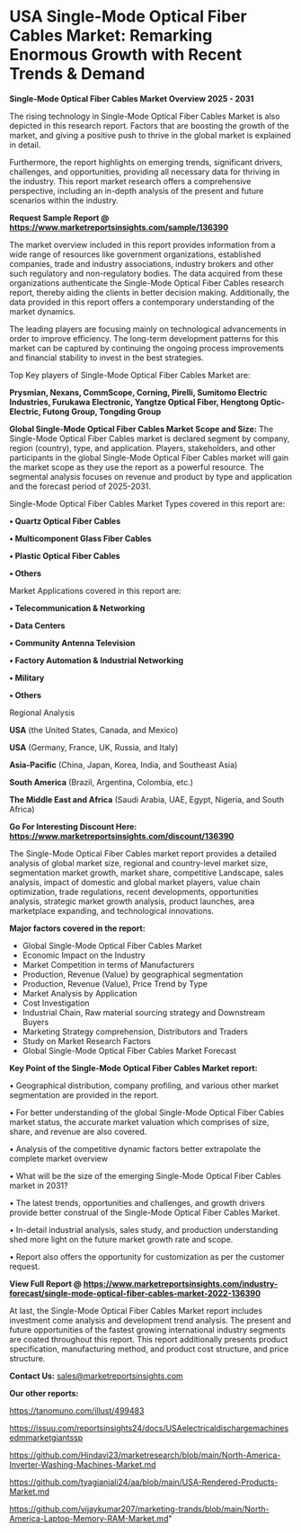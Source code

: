 # USA Single-Mode Optical Fiber Cables Market: Remarking Enormous Growth with Recent Trends & Demand

<Strong> Single-Mode Optical Fiber Cables Market Overview 2025 - 2031</strong>

The rising technology in Single-Mode Optical Fiber Cables Market is also depicted in this research report. Factors that are boosting the growth of the market, and giving a positive push to thrive in the global market is explained in detail.

Furthermore, the report highlights on emerging trends, significant drivers, challenges, and opportunities, providing all necessary data for thriving in the industry. This report market research offers a comprehensive perspective, including an in-depth analysis of the present and future scenarios within the industry.

<strong>Request Sample Report @ <a href=https://www.marketreportsinsights.com/sample/136390>https://www.marketreportsinsights.com/sample/136390</a></strong>

The market overview included in this report provides information from a wide range of resources like government organizations, established companies, trade and industry associations, industry brokers and other such regulatory and non-regulatory bodies. The data acquired from these organizations authenticate the Single-Mode Optical Fiber Cables research report, thereby aiding the clients in better decision making. Additionally, the data provided in this report offers a contemporary understanding of the market dynamics.

The leading players are focusing mainly on technological advancements in order to improve efficiency. The long-term development patterns for this market can be captured by continuing the ongoing process improvements and financial stability to invest in the best strategies.

Top Key players of Single-Mode Optical Fiber Cables Market are:

<strong>Prysmian, Nexans, CommScope, Corning, Pirelli, Sumitomo Electric Industries, Furukawa Electronic, Yangtze Optical Fiber, Hengtong Optic-Electric, Futong Group, Tongding Group</strong>

<strong><b>Global Single-Mode Optical Fiber Cables Market Scope and Size:</b></strong>
The Single-Mode Optical Fiber Cables market is declared segment by company, region (country), type, and application. Players, stakeholders, and other participants in the global Single-Mode Optical Fiber Cables market will gain the market scope as they use the report as a powerful resource. The segmental analysis focuses on revenue and product by type and application and the forecast period of 2025-2031.

Single-Mode Optical Fiber Cables Market Types covered in this report are:

<strong>• Quartz Optical Fiber Cables

• Multicomponent Glass Fiber Cables

• Plastic Optical Fiber Cables

• Others</strong>

Market Applications covered in this report are:

<strong>• Telecommunication & Networking

• Data Centers

• Community Antenna Television

• Factory Automation & Industrial Networking

• Military

• Others</strong> 

Regional Analysis

<strong>USA</strong> (the United States, Canada, and Mexico)

<strong>USA</strong> (Germany, France, UK, Russia, and Italy)

<strong>Asia-Pacific</strong> (China, Japan, Korea, India, and Southeast Asia)

<strong>South America</strong> (Brazil, Argentina, Colombia, etc.)

<strong>The Middle East and Africa</strong> (Saudi Arabia, UAE, Egypt, Nigeria, and South Africa)

<strong>Go For Interesting Discount Here: <a href=https://www.marketreportsinsights.com/discount/136390>https://www.marketreportsinsights.com/discount/136390</a></strong>

The Single-Mode Optical Fiber Cables market report provides a detailed analysis of global market size, regional and country-level market size, segmentation market growth, market share, competitive Landscape, sales analysis, impact of domestic and global market players, value chain optimization, trade regulations, recent developments, opportunities analysis, strategic market growth analysis, product launches, area marketplace expanding, and technological innovations.

<strong><b>Major factors covered in the report:</b></strong>
<ul>
  <li>Global Single-Mode Optical Fiber Cables Market </li>
  <li>Economic Impact on the Industry</li>
  <li>Market Competition in terms of Manufacturers</li>
  <li>Production, Revenue (Value) by geographical segmentation</li>
  <li>Production, Revenue (Value), Price Trend by Type</li>
  <li>Market Analysis by Application</li>
  <li>Cost Investigation</li>
  <li>Industrial Chain, Raw material sourcing strategy and Downstream Buyers</li>
  <li>Marketing Strategy comprehension, Distributors and Traders</li>
  <li>Study on Market Research Factors</li>
  <li>Global Single-Mode Optical Fiber Cables Market Forecast</li>
</ul>

<strong><b>Key Point of the Single-Mode Optical Fiber Cables Market report:</b></strong>

• Geographical distribution, company profiling, and various other market segmentation are provided in the report.

• For better understanding of the global Single-Mode Optical Fiber Cables market status, the accurate market valuation which comprises of size, share, and revenue are also covered.

• Analysis of the competitive dynamic factors better extrapolate the complete market overview

• What will be the size of the emerging Single-Mode Optical Fiber Cables market in 2031?

• The latest trends, opportunities and challenges, and growth drivers provide better construal of the Single-Mode Optical Fiber Cables Market.

• In-detail industrial analysis, sales study, and production understanding shed more light on the future market growth rate and scope.

• Report also offers the opportunity for customization as per the customer request.

<strong><b>View Full Report @ <a href=https://www.marketreportsinsights.com/industry-forecast/single-mode-optical-fiber-cables-market-2022-136390>https://www.marketreportsinsights.com/industry-forecast/single-mode-optical-fiber-cables-market-2022-136390</a></b></strong>


At last, the Single-Mode Optical Fiber Cables Market report includes investment come analysis and development trend analysis. The present and future opportunities of the fastest growing international industry segments are coated throughout this report. This report additionally presents product specification, manufacturing method, and product cost structure, and price structure.

<strong>Contact Us:</strong>
sales@marketreportsinsights.com

<strong>Our other reports:</strong>

<a href=https://tanomuno.com/illust/499483>https://tanomuno.com/illust/499483</a>

<a href=https://issuu.com/reportsinsights24/docs/USAelectricaldischargemachinesedmmarketgiantssp>https://issuu.com/reportsinsights24/docs/USAelectricaldischargemachinesedmmarketgiantssp</a>

<a href=https://github.com/Hindavi23/marketresearch/blob/main/North-America-Inverter-Washing-Machines-Market.md>https://github.com/Hindavi23/marketresearch/blob/main/North-America-Inverter-Washing-Machines-Market.md</a>

<a href=https://github.com/tyagianjali24/aa/blob/main/USA-Rendered-Products-Market.md>https://github.com/tyagianjali24/aa/blob/main/USA-Rendered-Products-Market.md</a>

<a href=https://github.com/vijaykumar207/marketing-trands/blob/main/North-America-Laptop-Memory-RAM-Market.md>https://github.com/vijaykumar207/marketing-trands/blob/main/North-America-Laptop-Memory-RAM-Market.md</a>"
